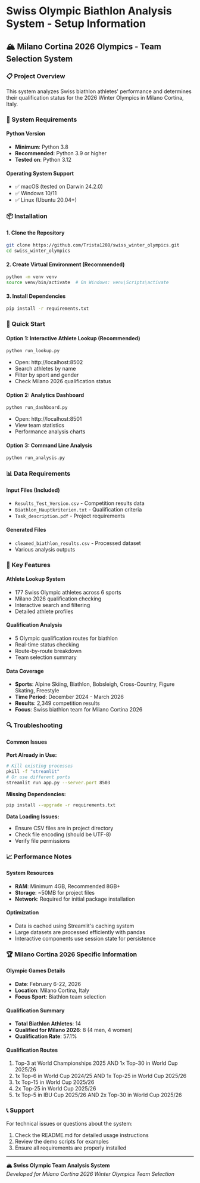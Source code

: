 # Swiss Olympic Biathlon Analysis System - Setup Information

## 🏔️ Milano Cortina 2026 Olympics - Team Selection System

### 📋 Project Overview
This system analyzes Swiss biathlon athletes' performance and determines their qualification status for the 2026 Winter Olympics in Milano Cortina, Italy.

### 🔧 System Requirements

#### Python Version
- **Minimum**: Python 3.8
- **Recommended**: Python 3.9 or higher
- **Tested on**: Python 3.12

#### Operating System Support
- ✅ macOS (tested on Darwin 24.2.0)
- ✅ Windows 10/11
- ✅ Linux (Ubuntu 20.04+)

### 📦 Installation

#### 1. Clone the Repository
```bash
git clone https://github.com/Trista1208/swiss_winter_olympics.git
cd swiss_winter_olympics
```

#### 2. Create Virtual Environment (Recommended)
```bash
python -m venv venv
source venv/bin/activate  # On Windows: venv\Scripts\activate
```

#### 3. Install Dependencies
```bash
pip install -r requirements.txt
```

### 🚀 Quick Start

#### Option 1: Interactive Athlete Lookup (Recommended)
```bash
python run_lookup.py
```
- Open: http://localhost:8502
- Search athletes by name
- Filter by sport and gender
- Check Milano 2026 qualification status

#### Option 2: Analytics Dashboard
```bash
python run_dashboard.py
```
- Open: http://localhost:8501
- View team statistics
- Performance analysis charts

#### Option 3: Command Line Analysis
```bash
python run_analysis.py
```

### 📊 Data Requirements

#### Input Files (Included)
- `Results_Test_Version.csv` - Competition results data
- `Biathlon_Hauptkriterien.txt` - Qualification criteria
- `Task_description.pdf` - Project requirements

#### Generated Files
- `cleaned_biathlon_results.csv` - Processed dataset
- Various analysis outputs

### 🎯 Key Features

#### Athlete Lookup System
- 177 Swiss Olympic athletes across 6 sports
- Milano 2026 qualification checking
- Interactive search and filtering
- Detailed athlete profiles

#### Qualification Analysis
- 5 Olympic qualification routes for biathlon
- Real-time status checking
- Route-by-route breakdown
- Team selection summary

#### Data Coverage
- **Sports**: Alpine Skiing, Biathlon, Bobsleigh, Cross-Country, Figure Skating, Freestyle
- **Time Period**: December 2024 - March 2026
- **Results**: 2,349 competition results
- **Focus**: Swiss biathlon team for Milano Cortina 2026

### 🔍 Troubleshooting

#### Common Issues

**Port Already in Use:**
```bash
# Kill existing processes
pkill -f "streamlit"
# Or use different ports
streamlit run app.py --server.port 8503
```

**Missing Dependencies:**
```bash
pip install --upgrade -r requirements.txt
```

**Data Loading Issues:**
- Ensure CSV files are in project directory
- Check file encoding (should be UTF-8)
- Verify file permissions

### 📈 Performance Notes

#### System Resources
- **RAM**: Minimum 4GB, Recommended 8GB+
- **Storage**: ~50MB for project files
- **Network**: Required for initial package installation

#### Optimization
- Data is cached using Streamlit's caching system
- Large datasets are processed efficiently with pandas
- Interactive components use session state for persistence

### 🏆 Milano Cortina 2026 Specific Information

#### Olympic Games Details
- **Date**: February 6-22, 2026
- **Location**: Milano Cortina, Italy
- **Focus Sport**: Biathlon team selection

#### Qualification Summary
- **Total Biathlon Athletes**: 14
- **Qualified for Milano 2026**: 8 (4 men, 4 women)
- **Qualification Rate**: 57.1%

#### Qualification Routes
1. Top-3 at World Championships 2025 AND 1x Top-30 in World Cup 2025/26
2. 1x Top-6 in World Cup 2024/25 AND 1x Top-25 in World Cup 2025/26
3. 1x Top-15 in World Cup 2025/26
4. 2x Top-25 in World Cup 2025/26
5. 1x Top-5 in IBU Cup 2025/26 AND 2x Top-30 in World Cup 2025/26

### 📞 Support

For technical issues or questions about the system:
1. Check the README.md for detailed usage instructions
2. Review the demo scripts for examples
3. Ensure all requirements are properly installed

---

**🏔️ Swiss Olympic Team Analysis System**  
*Developed for Milano Cortina 2026 Winter Olympics Team Selection*
